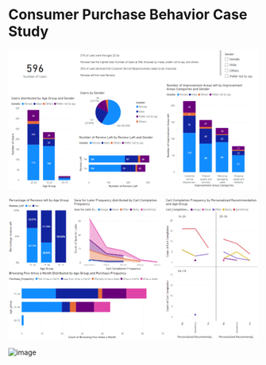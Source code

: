 # Consumer Purchase Behavior Case Study

![image](https://github.com/Dustin-Pham/behavior-case-study/blob/main/Dashboard/Multiple%20Page%20Dashboard.PNG?raw=true)

![image](https://github.com/Dustin-Pham/behavior-case-study/blob/main/Dashboard/Female%20Dashboard.PNG)

![image]([https://github.com/Dustin-Pham/behavior-case-study/blob/main/Dashboard/Female%20Dashboard.PNG](https://github.com/Dustin-Pham/behavior-case-study/blob/main/Dashboard/Male%20Dashboard.PNG?raw=true)https://github.com/Dustin-Pham/behavior-case-study/blob/main/Dashboard/Male%20Dashboard.PNG?raw=true)

